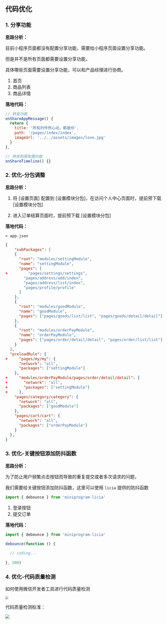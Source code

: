 ## 代码优化





### 1. 分享功能



**思路分析：**



目前小程序页面都没有配置分享功能，需要给小程序页面设置分享功能。

但是并不是所有页面都需要设置分享功能，

具体哪些页面需要设置分享功能，可以和产品经理进行协商。



1. 首页
2. 商品列表
3. 商品详情



**落地代码：**



```js
// 转发功能
onShareAppMessage() {
  return {
    title: '所有的怦然心动，都是你',
    path: '/pages/index/index',
    imageUrl: '../../assets/images/love.jpg'
  }
},

// 转发到朋友圈功能
onShareTimeline() {}

```





### 2. 优化-分包调整



**思路分析：**



1. 将 [设置页面] 配置到 [设置模块分包]，在访问个人中心页面时，提前预下载 [设置模块分包]

2. 进入订单结算页面时，提前预下载 [设置模块分包]



**落地代码：**



`➡️ app.json`

```json
{
    "subPackages": [
    {
      "root": "modules/settingModule",
      "name": "settingModule",
      "pages": [
+         "pages/settings/settings",
        "pages/address/add/index",
        "pages/address/list/index",
        "pages/profile/profile"
      ]
    },
    {
      "root": "modules/goodModule",
      "name": "goodModule",
      "pages": ["pages/goods/list/list", "pages/goods/detail/detail"]
    },
    {
      "root": "modules/orderPayModule",
      "name": "orderPayModule",
      "pages": ["pages/order/detail/detail", "pages/order/list/list"]
    }
  ],
  "preloadRule": {
+     "pages/my/my": {
      "network": "all",
      "packages": ["settingModule"]
    },
+     "modules/orderPayModule/pages/order/detail/detail": {
+       "network": "all",
+       "packages": ["settingModule"]
+     },
    "pages/category/category": {
      "network": "all",
      "packages": ["goodModule"]
    },
    "pages/cart/cart": {
      "network": "all",
      "packages": ["orderPayModule"]
    }
  },
}
```







### 3. 优化-关键按钮添加防抖函数



**思路分析：**



为了防止用户频繁点击按钮而导致的重复提交或者多次请求的问题，

我们需要给关键按钮添加防抖函数，这里可以使用 `licia` 提供的防抖函数

```js
import { debounce } from 'miniprogram-licia'
```



1. 登录按钮
2. 提交订单



**落地代码：**



```js
import { debounce } from 'miniprogram-licia'

debounce(function () {
    
  // coding...
    
}, 500)
```







### 4. 优化-代码质量检测



如何使用微信开发者工具进行代码质量检测



<img src="http://8.131.91.46:6677/mina/floor/代码质量检测.png" style="zoom: 56%;" />



代码质量检测标准：



<img src="http://8.131.91.46:6677/mina/floor/代码质量检测标准.png" style="zoom:80%;" />




